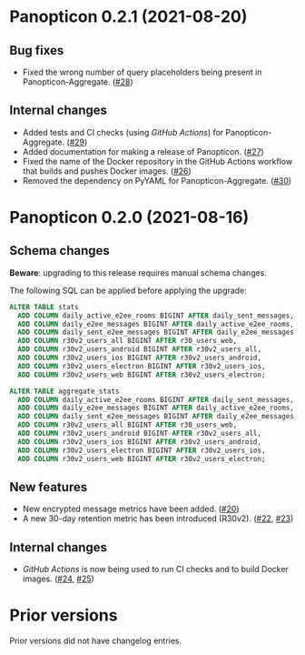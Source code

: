 Panopticon 0.2.1 (2021-08-20)
=============================

Bug fixes
---------

- Fixed the wrong number of query placeholders being present in Panopticon-Aggregate. ([\#28](https://github.com/matrix-org/panopticon/pull/28))


Internal changes
----------------

- Added tests and CI checks (using *GitHub Actions*) for Panopticon-Aggregate. ([\#29](https://github.com/matrix-org/panopticon/pull/29))
- Added documentation for making a release of Panopticon. ([\#27](https://github.com/matrix-org/panopticon/pull/27))
- Fixed the name of the Docker repository in the GitHub Actions workflow that builds and pushes Docker images. ([\#26](https://github.com/matrix-org/panopticon/pull/26))
- Removed the dependency on PyYAML for Panopticon-Aggregate. ([\#30](https://github.com/matrix-org/panopticon/pull/30))


Panopticon 0.2.0 (2021-08-16)
=============================

Schema changes
--------------

**Beware**: upgrading to this release requires manual schema changes.

The following SQL can be applied before applying the upgrade:
```sql
ALTER TABLE stats
  ADD COLUMN daily_active_e2ee_rooms BIGINT AFTER daily_sent_messages,
  ADD COLUMN daily_e2ee_messages BIGINT AFTER daily_active_e2ee_rooms,
  ADD COLUMN daily_sent_e2ee_messages BIGINT AFTER daily_e2ee_messages,
  ADD COLUMN r30v2_users_all BIGINT AFTER r30_users_web,
  ADD COLUMN r30v2_users_android BIGINT AFTER r30v2_users_all,
  ADD COLUMN r30v2_users_ios BIGINT AFTER r30v2_users_android,
  ADD COLUMN r30v2_users_electron BIGINT AFTER r30v2_users_ios,
  ADD COLUMN r30v2_users_web BIGINT AFTER r30v2_users_electron;

ALTER TABLE aggregate_stats
  ADD COLUMN daily_active_e2ee_rooms BIGINT AFTER daily_sent_messages,
  ADD COLUMN daily_e2ee_messages BIGINT AFTER daily_active_e2ee_rooms,
  ADD COLUMN daily_sent_e2ee_messages BIGINT AFTER daily_e2ee_messages,
  ADD COLUMN r30v2_users_all BIGINT AFTER r30_users_web,
  ADD COLUMN r30v2_users_android BIGINT AFTER r30v2_users_all,
  ADD COLUMN r30v2_users_ios BIGINT AFTER r30v2_users_android,
  ADD COLUMN r30v2_users_electron BIGINT AFTER r30v2_users_ios,
  ADD COLUMN r30v2_users_web BIGINT AFTER r30v2_users_electron;
```


New features
------------

- New encrypted message metrics have been added. ([\#20](https://github.com/matrix-org/panopticon/pull/20))
- A new 30-day retention metric has been introduced (R30v2). ([\#22](https://github.com/matrix-org/panopticon/pull/22), [\#23](https://github.com/matrix-org/panopticon/pull/23))


Internal changes
----------------

- *GitHub Actions* is now being used to run CI checks and to build Docker images. ([\#24](https://github.com/matrix-org/panopticon/pull/24), [\#25](https://github.com/matrix-org/panopticon/pull/25))


Prior versions
==============

Prior versions did not have changelog entries.
